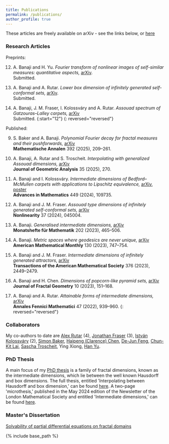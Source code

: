 ```yaml
---
title: Publications
permalink: /publications/
author_profile: true
---
```


These articles are freely available on arXiv - see the links below, or [here](https://arxiv.org/a/0000-0002-3727-0894.html)

### Research Articles

Preprints: 

12. A. Banaji and H. Yu. *Fourier transform of nonlinear images of self-similar measures: quantitative aspects,* [arXiv](https://arxiv.org/abs/2503.07508).  
Submitted.

11. A. Banaji and A. Rutar. *Lower box dimension of infinitely generated self-conformal sets,* [arXiv](https://arxiv.org/abs/2406.12821).  
Submitted. 

10. A. Banaji, J. M. Fraser, I. Kolossváry and A. Rutar. *Assouad spectrum of Gatzouras–Lalley carpets,* [arXiv](https://arxiv.org/abs/2401.07168)  
Submitted. 
{:start="12"}
{: reversed="reversed"}


Published: 

9. S. Baker and A. Banaji. *Polynomial Fourier decay for fractal measures and their pushforwards,* [arXiv](https://arxiv.org/abs/2401.01241)  
**Mathematische Annalen** 392 (2025), 209–261. 

8. A. Banaji, A. Rutar and S. Troscheit. *Interpolating with generalized Assouad dimensions,* [arXiv](https://arxiv.org/abs/2308.12975)  
**Journal of Geometric Analysis** 35 (2025), 270. 

7. A. Banaji and I. Kolossváry. *Intermediate dimensions of Bedford–McMullen carpets with applications to Lipschitz equivalence,* [arXiv](https://arxiv.org/abs/2111.05625), [poster](https://amlan-banaji.github.io/files/BristolCarpetsPoster.pdf)  
**Advances in Mathematics** 449 (2024), 109735.

6. A. Banaji and J. M. Fraser. *Assouad type dimensions of infinitely generated self-conformal sets,* [arXiv](https://arxiv.org/abs/2207.11611)  
**Nonlinearity** 37 (2024), 045004. 

5. A. Banaji. *Generalised intermediate dimensions,* [arXiv](https://arxiv.org/abs/2011.08613)  
**Monatshefte für Mathematik** 202 (2023), 465–506. 

4. A. Banaji. *Metric spaces where geodesics are never unique,* [arXiv](https://arxiv.org/abs/2209.00598)  
**American Mathematical Monthly** 130 (2023), 747–754. 

3. A. Banaji and J. M. Fraser. *Intermediate dimensions of infinitely generated attractors,* [arXiv](https://arxiv.org/abs/2104.15133)  
**Transactions of the American Mathematical Society** 376 (2023), 2449–2479. 

2. A. Banaji and H. Chen. *Dimensions of popcorn-like pyramid sets,* [arXiv](https://arxiv.org/abs/2212.06961)  
**Journal of Fractal Geometry** 10 (2023), 151–168. 

1. A. Banaji and A. Rutar. *Attainable forms of intermediate dimensions,* [arXiv](https://arxiv.org/abs/2111.14678)  
**Annales Fennici Mathematici** 47 (2022), 939–960. 
{: reversed="reversed"}

### Collaborators

My co-authors to date are [Alex Rutar](https://rutar.org/) (4), [Jonathan Fraser](https://jonathan-fraser.github.io/homepage/) (3), [István Kolossváry](https://www.st-andrews.ac.uk/mathematics-statistics/people/itk1/) (2), [Simon Baker](https://simonbakermaths.wordpress.com/), [Haipeng (Clarence) Chen](https://sites.google.com/view/hpchen0703/clarence-chens-personal-homepage), [De-Jun Feng](https://www.math.cuhk.edu.hk/~djfeng/index.html), [Chun-Kit Lai](https://sites.google.com/view/chunkitlai/home), [Sascha Troscheit](https://www.troscheit.eu/), Ying Xiong, [Han Yu](https://math-hanyu.github.io/). 

### PhD Thesis 

A main focus of my [PhD thesis](https://arxiv.org/pdf/2406.07527) is a family of fractal dimensions, known as the intermediate dimensions, which lie between the well known Hausdorff and box dimensions. The full thesis, entitled 'Interpolating between Hausdorff and box dimension,' can be found [here](https://arxiv.org/abs/2406.07527). A two-page 'microthesis,' published in the May 2024 edition of the Newsletter of the London Mathematical Society and entitled 'Intermediate dimensions,' can be found [here](https://amlan-banaji.github.io/files/MicrothesisLMS.pdf). 

### Master's Dissertation

[Solvability of partial differential equations on fractal domains](https://amlan-banaji.github.io/files/dissweb1.pdf) 

{% include base_path %}
